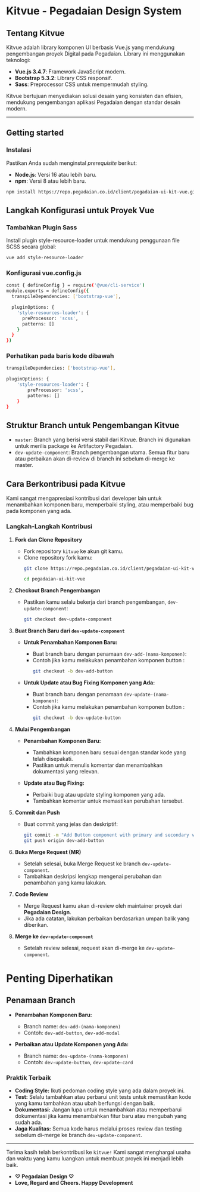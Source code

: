 # Kitvue - Pegadaian Design System

## Tentang Kitvue
Kitvue adalah library komponen UI berbasis Vue.js yang mendukung pengembangan proyek Digital pada Pegadaian. Library ini menggunakan teknologi:
- **Vue.js 3.4.7**: Framework JavaScript modern.
- **Bootstrap 5.3.2**: Library CSS responsif.
- **Sass**: Preprocessor CSS untuk mempermudah styling.

Kitvue bertujuan menyediakan solusi desain yang konsisten dan efisien, mendukung pengembangan aplikasi Pegadaian dengan standar desain modern.

---

## Getting started

### Instalasi
Pastikan Anda sudah menginstal *prerequisite* berikut:
- **Node.js**: Versi 16 atau lebih baru.
- **npm**: Versi 8 atau lebih baru.

```bash
npm install https://repo.pegadaian.co.id/client/pegadaian-ui-kit-vue.git
```

## Langkah Konfigurasi untuk Proyek Vue
### Tambahkan Plugin Sass
Install plugin style-resource-loader untuk mendukung penggunaan file SCSS secara global:

```bash
vue add style-resource-loader
```

### Konfigurasi vue.config.js

```bash
const { defineConfig } = require('@vue/cli-service')
module.exports = defineConfig({
  transpileDependencies: ['bootstrap-vue'],

  pluginOptions: {
    'style-resources-loader': {
      preProcessor: 'scss',
      patterns: []
    }
  }
})
```

### Perhatikan pada baris kode dibawah
```bash
transpileDependencies: ['bootstrap-vue'],

pluginOptions: {
    'style-resources-loader': {
        preProcessor: 'scss',
        patterns: []
    }
}
```

## Struktur Branch untuk Pengembangan Kitvue
- `master`: Branch yang berisi versi stabil dari Kitvue. Branch ini digunakan untuk merilis package ke Artifactory Pegadaian.
- `dev-update-component`: Branch pengembangan utama. Semua fitur baru atau perbaikan akan di-review di branch ini sebelum di-merge ke master.

## Cara Berkontribusi pada Kitvue
Kami sangat mengapresiasi kontribusi dari developer lain untuk menambahkan komponen baru, memperbaiki styling, atau memperbaiki bug pada komponen yang ada.

### Langkah-Langkah Kontribusi

1. **Fork dan Clone Repository**
   - Fork repository `kitvue` ke akun git kamu.
   - Clone repository fork kamu:
     ```bash
     git clone https://repo.pegadaian.co.id/client/pegadaian-ui-kit-vue.git

     cd pegadaian-ui-kit-vue
     ```

2. **Checkout Branch Pengembangan**
   - Pastikan kamu selalu bekerja dari branch pengembangan, `dev-update-component`:
     ```bash
     git checkout dev-update-component
     ```

3. **Buat Branch Baru dari `dev-update-component`**
   - **Untuk Penambahan Komponen Baru:**
     - Buat branch baru dengan penamaan `dev-add-(nama-komponen)`:
     - Contoh jika kamu melakukan penambahan komponen button : 
       ```bash
       git checkout -b dev-add-button
       ```

   - **Untuk Update atau Bug Fixing Komponen yang Ada:**
     - Buat branch baru dengan penamaan `dev-update-(nama-komponen)`:
     - Contoh jika kamu melakukan penambahan komponen button : 
       ```bash
       git checkout -b dev-update-button
       ```

4. **Mulai Pengembangan**
   - **Penambahan Komponen Baru:**
     - Tambahkan komponen baru sesuai dengan standar kode yang telah disepakati.
     - Pastikan untuk menulis komentar dan menambahkan dokumentasi yang relevan.
  
   - **Update atau Bug Fixing:**
     - Perbaiki bug atau update styling komponen yang ada.
     - Tambahkan komentar untuk memastikan perubahan tersebut.

5. **Commit dan Push**
   - Buat commit yang jelas dan deskriptif:
     ```bash
     git commit -m "Add Button component with primary and secondary variants"
     git push origin dev-add-button
     ```

6. **Buka Merge Request (MR)**
   - Setelah selesai, buka Merge Request ke branch `dev-update-component`.
   - Tambahkan deskripsi lengkap mengenai perubahan dan penambahan yang kamu lakukan.

7. **Code Review**
   - Merge Request kamu akan di-review oleh maintainer proyek dari **Pegadaian Design**.
   - Jika ada catatan, lakukan perbaikan berdasarkan umpan balik yang diberikan.

8. **Merge ke `dev-update-component`**
   - Setelah review selesai, request akan di-merge ke `dev-update-component`.

# Penting Diperhatikan 
## Penamaan Branch

- **Penambahan Komponen Baru:**
  - Branch name: `dev-add-(nama-komponen)`
  - Contoh: `dev-add-button`, `dev-add-modal`

- **Perbaikan atau Update Komponen yang Ada:**
  - Branch name: `dev-update-(nama-komponen)`
  - Contoh: `dev-update-button`, `dev-update-card`

### Praktik Terbaik

- **Coding Style:** Ikuti pedoman coding style yang ada dalam proyek ini.
- **Test:** Selalu tambahkan atau perbarui unit tests untuk memastikan kode yang kamu tambahkan atau ubah berfungsi dengan baik.
- **Dokumentasi:** Jangan lupa untuk menambahkan atau memperbarui dokumentasi jika kamu menambahkan fitur baru atau mengubah yang sudah ada.
- **Jaga Kualitas:** Semua kode harus melalui proses review dan testing sebelum di-merge ke branch `dev-update-component`.

---

Terima kasih telah berkontribusi ke `kitvue!` Kami sangat menghargai usaha dan waktu yang kamu luangkan untuk membuat proyek ini menjadi lebih baik.
- **♡ Pegadaian Design ♡**
- **Love, Regard and Cheers. Happy Development**
